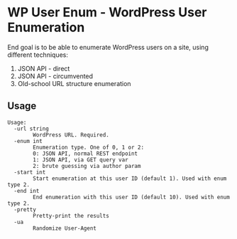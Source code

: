 WP User Enum - WordPress User Enumeration
=========================================

End goal is to be able to enumerate WordPress users on a site, using different techniques:

1. JSON API - direct
2. JSON API - circumvented
3. Old-school URL structure enumeration


Usage
-----

```
Usage:
  -url string
        WordPress URL. Required.
  -enum int
        Enumeration type. One of 0, 1 or 2:
		0: JSON API, normal REST endpoint
		1: JSON API, via GET query var
		2: brute guessing via author param
  -start int
        Start enumeration at this user ID (default 1). Used with enum type 2.
  -end int
        End enumeration with this user ID (default 10). Used with enum type 2.
  -pretty
        Pretty-print the results
  -ua
        Randomize User-Agent
```
